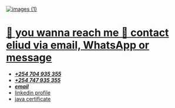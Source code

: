 <a href="https://www.linkedin.com/in/eliud-njoroo-36348526b">![images (1)](https://github.com/user-attachments/assets/6694d350-7a28-4c2b-8f00-dcadf7493274)
<h1>👋 you wanna reach me 🤙 contact eliud via email, WhatsApp or message</h1> 
<ul>
  <u><i><li><b>+254 704 935 355</b></i></u></li>
  
  <li><b><i>+254 747 935 355</i></b></li>
  <li> <b><i><type="email"><a href="mailto:eliudnjoroo@gmail.com">email</i></b></li>
  <li><a href="https://www.linkedin.com/in/eliud-njoroo-36348526b">linkedin profile</li>
  <li><a href="https://www.linkedin.com/posts/eliud-njoroo- 36348526b_my-java-certificate-activity-7285923292815781888-8aYa?   utm_source=share&utm_medium=member_android">java certificate
  </li>
</ul>
